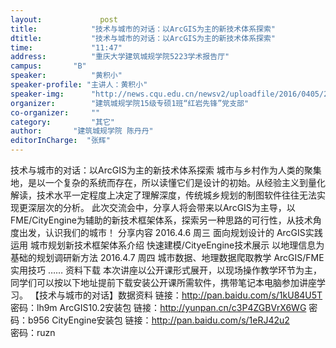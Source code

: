 ```yaml
---
layout: 			post
title:       	  "技术与城市的对话：以ArcGIS为主的新技术体系探索"
dtitle:      	  "技术与城市的对话：以ArcGIS为主的新技术体系探索"
time: 		  	  "11:47"
address:	  	  "重庆大学建筑城规学院5223学术报告厅"
campus:	  	  "B"
speaker:	   	  "黄积小"
speaker-profile: "主讲人：黄积小"
speaker-img:	  "http://news.cqu.edu.cn/newsv2/uploadfile/2016/0405/20160405115927771.jpg"
organizer:		  "建筑城规学院15级专硕1班“红岩先锋”党支部"
co-organizer:	  ""
category:		  "其它"
author:		  "建筑城规学院 陈丹丹"
editorInCharge:  "张辉"
---
```

技术与城市的对话：以ArcGIS为主的新技术体系探索
  城市与乡村作为人类的聚集地，是以一个复杂的系统而存在，所以读懂它们是设计的初始。从经验主义到量化解读，技术水平一定程度上决定了理解深度，传统城乡规划的制图软件往往无法实现更深层次的分析。
  此次交流会中，分享人将会带来以ArcGIS为主导，以FME/CityEngine为辅助的新技术框架体系，探索另一种思路的可行性，从技术角度出发，认识我们的城市！
  分享内容
  2016.4.6 周三
  面向规划设计的 ArcGIS实践运用
  城市规划新技术框架体系介绍
  快速建模/CityeEngine技术展示
  以地理信息为基础的规划调研新方法
  2016.4.7 周四
  城市数据、地理数据爬取教学
  ArcGIS/FME实用技巧
  ……
  资料下载
  本次讲座以公开课形式展开，以现场操作教学环节为主，同学们可以按以下地址提前下载安装公开课所需软件，携带笔记本电脑参加讲座学习。
  【技术与城市的对话】数据资料
  链接：http://pan.baidu.com/s/1kU84U5T 
  密码：lh9m
  ArcGIS10.2安装包
  链接：http://yunpan.cn/c3P4ZGBVrX6WG 
  密码：b956
  CityEngine安装包
  链接：http://pan.baidu.com/s/1eRJ42u2  
  密码：ruzn
